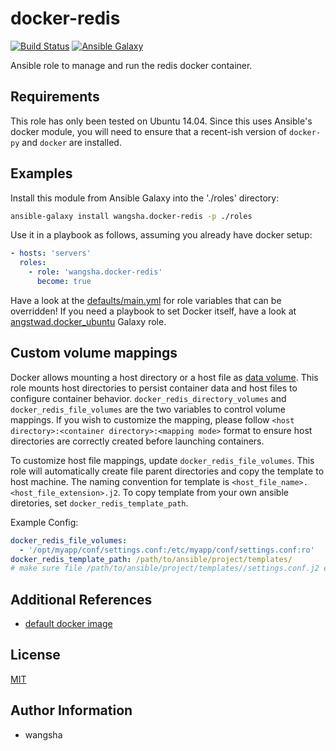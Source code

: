 docker-redis
============

[![Build Status](https://travis-ci.org/wangsha/docker-redis.svg?branch=master)](https://travis-ci.org/wangsha/docker-redis)
[![Ansible Galaxy](https://img.shields.io/badge/AnsibleGalaxy-wangsha.docker--redis-blue.svg)](https://galaxy.ansible.com/wangsha/docker-redis/)

Ansible role to manage and run the redis docker container.

Requirements
------------

This role has only been tested on Ubuntu 14.04. Since this uses Ansible's
docker module, you will need to ensure that a recent-ish version of `docker-py`
and `docker` are installed.

Examples
--------

Install this module from Ansible Galaxy into the './roles' directory:
```bash
ansible-galaxy install wangsha.docker-redis -p ./roles
```

Use it in a playbook as follows, assuming you already have docker setup:
```yaml
- hosts: 'servers'
  roles:
    - role: 'wangsha.docker-redis'
      become: true
```

Have a look at the [defaults/main.yml](defaults/main.yml) for role variables
that can be overridden! If you need a playbook to set Docker itself, have a
look at
[angstwad.docker_ubuntu](https://github.com/angstwad/docker.ubuntu) Galaxy
role.


Custom volume mappings
----------------------
Docker allows mounting a host directory or a host file as [data volume](https://docs.docker.com/engine/userguide/containers/dockervolumes/).
This role mounts host directories to persist container data and host files to configure container behavior.
`docker_redis_directory_volumes` and `docker_redis_file_volumes` are the two variables to control volume mappings.
If you wish to customize the mapping, please follow `<host directory>:<container directory>:<mapping mode>` format
 to ensure host directories are correctly created before launching containers.
 
To customize host file mappings, update `docker_redis_file_volumes`. 
This role will automatically create file parent directories and copy the template 
to host machine. The naming convention for template is `<host_file_name>.<host_file_extension>.j2`.
To copy template from your own ansible diretories, set `docker_redis_template_path`.

Example Config:
```yaml
docker_redis_file_volumes:
  - '/opt/myapp/conf/settings.conf:/etc/myapp/conf/settings.conf:ro'
docker_redis_template_path: /path/to/ansible/project/templates/
# make sure file /path/to/ansible/project/templates//settings.conf.j2 exists. 
```


Additional References
---------------------
- [default docker image](https://hub.docker.com/_/redis/)


License
-------

[MIT](LICENSE.txt)

Author Information
------------------

- wangsha
